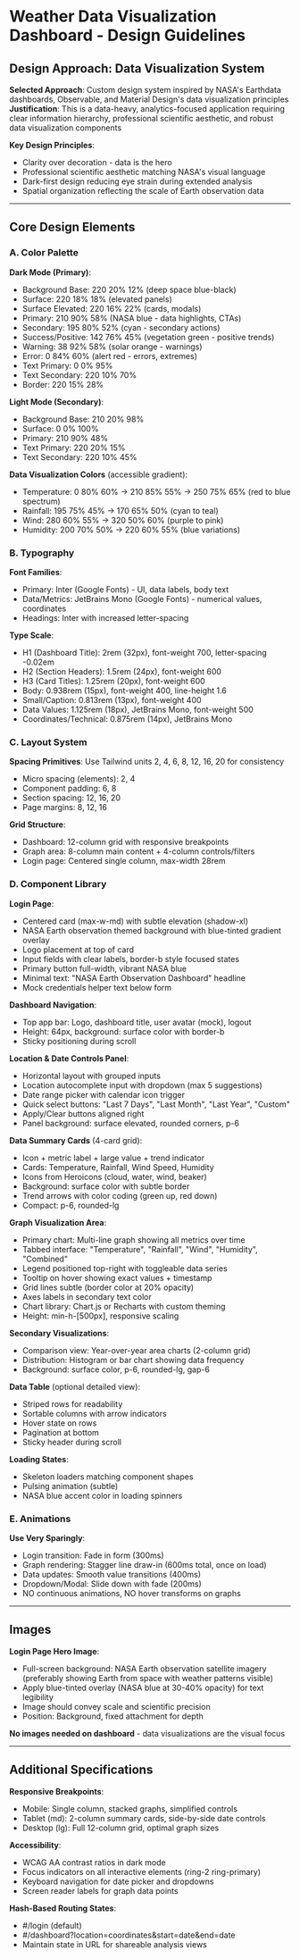 # Weather Data Visualization Dashboard - Design Guidelines

## Design Approach: Data Visualization System

**Selected Approach**: Custom design system inspired by NASA's Earthdata dashboards, Observable, and Material Design's data visualization principles
**Justification**: This is a data-heavy, analytics-focused application requiring clear information hierarchy, professional scientific aesthetic, and robust data visualization components

**Key Design Principles**:
- Clarity over decoration - data is the hero
- Professional scientific aesthetic matching NASA's visual language
- Dark-first design reducing eye strain during extended analysis
- Spatial organization reflecting the scale of Earth observation data

---

## Core Design Elements

### A. Color Palette

**Dark Mode (Primary)**:
- Background Base: 220 20% 12% (deep space blue-black)
- Surface: 220 18% 18% (elevated panels)
- Surface Elevated: 220 16% 22% (cards, modals)
- Primary: 210 90% 58% (NASA blue - data highlights, CTAs)
- Secondary: 195 80% 52% (cyan - secondary actions)
- Success/Positive: 142 76% 45% (vegetation green - positive trends)
- Warning: 38 92% 58% (solar orange - warnings)
- Error: 0 84% 60% (alert red - errors, extremes)
- Text Primary: 0 0% 95%
- Text Secondary: 220 10% 70%
- Border: 220 15% 28%

**Light Mode (Secondary)**:
- Background Base: 210 20% 98%
- Surface: 0 0% 100%
- Primary: 210 90% 48%
- Text Primary: 220 20% 15%
- Text Secondary: 220 10% 45%

**Data Visualization Colors** (accessible gradient):
- Temperature: 0 80% 60% → 210 85% 55% → 250 75% 65% (red to blue spectrum)
- Rainfall: 195 75% 45% → 170 65% 50% (cyan to teal)
- Wind: 280 60% 55% → 320 50% 60% (purple to pink)
- Humidity: 200 70% 50% → 220 60% 55% (blue variations)

### B. Typography

**Font Families**:
- Primary: Inter (Google Fonts) - UI, data labels, body text
- Data/Metrics: JetBrains Mono (Google Fonts) - numerical values, coordinates
- Headings: Inter with increased letter-spacing

**Type Scale**:
- H1 (Dashboard Title): 2rem (32px), font-weight 700, letter-spacing -0.02em
- H2 (Section Headers): 1.5rem (24px), font-weight 600
- H3 (Card Titles): 1.25rem (20px), font-weight 600
- Body: 0.938rem (15px), font-weight 400, line-height 1.6
- Small/Caption: 0.813rem (13px), font-weight 400
- Data Values: 1.125rem (18px), JetBrains Mono, font-weight 500
- Coordinates/Technical: 0.875rem (14px), JetBrains Mono

### C. Layout System

**Spacing Primitives**: Use Tailwind units 2, 4, 6, 8, 12, 16, 20 for consistency
- Micro spacing (elements): 2, 4
- Component padding: 6, 8
- Section spacing: 12, 16, 20
- Page margins: 8, 12, 16

**Grid Structure**:
- Dashboard: 12-column grid with responsive breakpoints
- Graph area: 8-column main content + 4-column controls/filters
- Login page: Centered single column, max-width 28rem

### D. Component Library

**Login Page**:
- Centered card (max-w-md) with subtle elevation (shadow-xl)
- NASA Earth observation themed background with blue-tinted gradient overlay
- Logo placement at top of card
- Input fields with clear labels, border-b style focused states
- Primary button full-width, vibrant NASA blue
- Minimal text: "NASA Earth Observation Dashboard" headline
- Mock credentials helper text below form

**Dashboard Navigation**:
- Top app bar: Logo, dashboard title, user avatar (mock), logout
- Height: 64px, background: surface color with border-b
- Sticky positioning during scroll

**Location & Date Controls Panel**:
- Horizontal layout with grouped inputs
- Location autocomplete input with dropdown (max 5 suggestions)
- Date range picker with calendar icon trigger
- Quick select buttons: "Last 7 Days", "Last Month", "Last Year", "Custom"
- Apply/Clear buttons aligned right
- Panel background: surface elevated, rounded corners, p-6

**Data Summary Cards** (4-card grid):
- Icon + metric label + large value + trend indicator
- Cards: Temperature, Rainfall, Wind Speed, Humidity
- Icons from Heroicons (cloud, water, wind, beaker)
- Background: surface color with subtle border
- Trend arrows with color coding (green up, red down)
- Compact: p-6, rounded-lg

**Graph Visualization Area**:
- Primary chart: Multi-line graph showing all metrics over time
- Tabbed interface: "Temperature", "Rainfall", "Wind", "Humidity", "Combined"
- Legend positioned top-right with toggleable data series
- Tooltip on hover showing exact values + timestamp
- Grid lines subtle (border color at 20% opacity)
- Axes labels in secondary text color
- Chart library: Chart.js or Recharts with custom theming
- Height: min-h-[500px], responsive scaling

**Secondary Visualizations**:
- Comparison view: Year-over-year area charts (2-column grid)
- Distribution: Histogram or bar chart showing data frequency
- Background: surface color, p-6, rounded-lg, gap-6

**Data Table** (optional detailed view):
- Striped rows for readability
- Sortable columns with arrow indicators
- Hover state on rows
- Pagination at bottom
- Sticky header during scroll

**Loading States**:
- Skeleton loaders matching component shapes
- Pulsing animation (subtle)
- NASA blue accent color in loading spinners

### E. Animations

**Use Very Sparingly**:
- Login transition: Fade in form (300ms)
- Graph rendering: Stagger line draw-in (600ms total, once on load)
- Data updates: Smooth value transitions (400ms)
- Dropdown/Modal: Slide down with fade (200ms)
- NO continuous animations, NO hover transforms on graphs

---

## Images

**Login Page Hero Image**:
- Full-screen background: NASA Earth observation satellite imagery (preferably showing Earth from space with weather patterns visible)
- Apply blue-tinted overlay (NASA blue at 30-40% opacity) for text legibility
- Image should convey scale and scientific precision
- Position: Background, fixed attachment for depth

**No images needed on dashboard** - data visualizations are the visual focus

---

## Additional Specifications

**Responsive Breakpoints**:
- Mobile: Single column, stacked graphs, simplified controls
- Tablet (md): 2-column summary cards, side-by-side date controls
- Desktop (lg): Full 12-column grid, optimal graph sizes

**Accessibility**:
- WCAG AA contrast ratios in dark mode
- Focus indicators on all interactive elements (ring-2 ring-primary)
- Keyboard navigation for date picker and dropdowns
- Screen reader labels for graph data points

**Hash-Based Routing States**:
- #/login (default)
- #/dashboard?location=coordinates&start=date&end=date
- Maintain state in URL for shareable analysis views